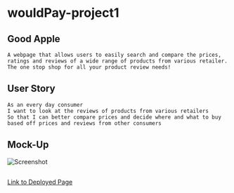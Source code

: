 # wouldPay-project1

## Good Apple
```
A webpage that allows users to easily search and compare the prices, ratings and reviews of a wide range of products from various retailer. The one stop shop for all your product review needs!
```

## User Story
```
As an every day consumer
I want to look at the reviews of products from various retailers
So that I can better compare prices and decide where and what to buy based off prices and reviews from other consumers
```

## Mock-Up
![Screenshot]()

##
[Link to Deployed Page]()